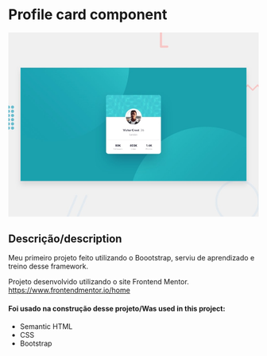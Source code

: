 # Profile card component

![Design preview for the Profile card component coding challenge](./design/desktop-preview.jpg)

## Descrição/description

Meu primeiro projeto feito utilizando o Boootstrap, serviu de aprendizado e treino desse framework.

Projeto desenvolvido utilizando o site Frontend Mentor. https://www.frontendmentor.io/home

#### Foi usado na construção desse projeto/Was used in this project:

- Semantic HTML 
- CSS 
- Bootstrap 
